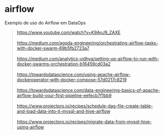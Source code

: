 # airflow
Exemplo de uso do Airflow em DataOps

> https://www.youtube.com/watch?v=K9AnJ9_ZAXE
<br> <br>
> https://medium.com/agoda-engineering/orchestrating-airflow-tasks-with-docker-swarm-69b5fb2723a7
<br> <br>
> https://medium.com/analytics-vidhya/setting-up-airflow-to-run-with-docker-swarms-orchestration-b16459cd03a2
<br> <br>
> https://towardsdatascience.com/using-apache-airflow-dockeroperator-with-docker-compose-57d0217c8219
<br> <br>
> https://towardsdatascience.com/data-engineering-basics-of-apache-airflow-build-your-first-pipeline-eefecb7f1bb9
<br> <br>
> https://www.projectpro.io/recipes/schedule-dag-file-create-table-and-load-data-into-it-mysql-and-hive-airflow
<br> <br>
> https://www.projectpro.io/recipes/migrate-data-from-mysql-hive-using-airflow
